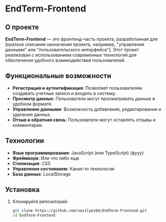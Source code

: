 # EndTerm-Frontend

## О проекте

**EndTerm-Frontend** — это фронтенд-часть проекта, разработанная для [краткое описание назначения проекта, например, "управления данными" или "пользовательского интерфейса"]. Этот проект реализован с использованием современных технологий для обеспечения удобного взаимодействия пользователей.

## Функциональные возможности

- **Регистрация и аутентификация**: Позволяет пользователям создавать учетные записи и входить в систему.
- **Просмотр данных**: Пользователи могут просматривать данные в удобном формате.
- **Управление данными**: Возможность добавления, редактирования и удаления данных.
- **Отзыв и обратная связь**: Пользователи могут оставлять отзывы и комментарии.

## Технологии

- **Язык программирования**: JavaScript (или TypeScript) (фууу)
- **Фреймворк**: Или что либо еще
- **Стилизация**: CSS
- **Управление состоянием**: Какая-то технология
- **База данных**: LocalStorage

## Установка

1. Клонируйте репозиторий:
   ```bash
   git clone https://github.com/vasilyev04/EndTerm-Frontend.git
   cd EndTerm-Frontend
